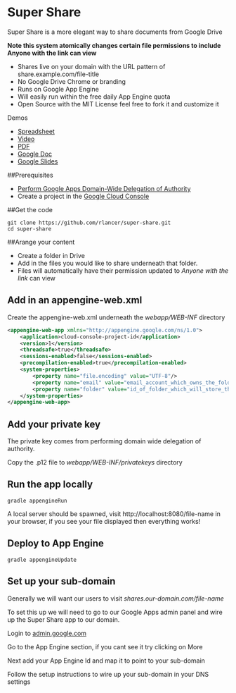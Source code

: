 Super Share
===========

Super Share is a more elegant way to share documents from Google Drive

**Note this system atomically changes certain file permissions to include Anyone with the link can view**  

+ Shares live on your domain with the URL pattern of share.example.com/file-title
+ No Google Drive Chrome or branding
+ Runs on Google App Engine
+ Will easily run within the free daily App Engine quota
+ Open Source with the MIT License feel free to fork it and customize it

Demos
+ [Spreadsheet](http://share.robertlancer.com/Spreadsheet)
+ [Video](http://share.robertlancer.com/Roadtrip.mp4)
+ [PDF](http://share.robertlancer.com/Comic-Book.pdf)
+ [Google Doc](http://share.robertlancer.com/Press)
+ [Google Slides](http://share.robertlancer.com/Super-Share)

##Prerequisites

+   [Perform Google Apps Domain-Wide Delegation of Authority](https://developers.google.com/drive/web/delegation)
+   Create a project in the [Google Cloud Console](http://console.developers.google.com)

##Get the code

    git clone https://github.com/rlancer/super-share.git
    cd super-share

##Arange your content

+ Create a folder in Drive
+ Add in the files you would like to share underneath that folder. 
+ Files will automatically have their permission updated to *Anyone with the link* can view

## Add in an appengine-web.xml

Create the appengine-web.xml underneath the *webapp/WEB-INF* directory

```xml
<appengine-web-app xmlns="http://appengine.google.com/ns/1.0">
    <application>cloud-console-project-id</application>
    <version>1</version>
    <threadsafe>true</threadsafe>
    <sessions-enabled>false</sessions-enabled>
    <precompilation-enabled>true</precompilation-enabled>
    <system-properties>
        <property name="file.encoding" value="UTF-8"/>
        <property name="email" value="email_account_which_owns_the_folder@yourdomain.com"/>
        <property name="folder" value="id_of_folder_which_will_store_the_documents"/>
    </system-properties>
</appengine-web-app>
```

## Add your private key

The private key comes from performing domain wide delegation of authority.

Copy the .p12 file to *webapp/WEB-INF/privatekeys* directory


## Run the app locally

    gradle appengineRun

A local server should be spawned, visit http://localhost:8080/file-name in your browser, if you see your file displayed then everything works!

## Deploy to App Engine

    gradle appengineUpdate

## Set up your sub-domain

Generally we will want our users to visit *shares.our-domain.com/file-name*

To set this up we will need to go to our Google Apps admin panel and wire up the Super Share app to our domain.

Login to [admin.google.com](https://admin.google.com)

Go to the App Engine section, if you cant see it try clicking on More

Next add your App Engine Id and map it to point to your sub-domain

Follow the setup instructions to wire up your sub-domain in your DNS settings
